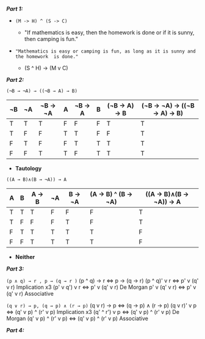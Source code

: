 ***Part 1:***

- ```(M -> H) ^ (S -> C)```
	- "If mathematics is easy, then the homework is done or if it is sunny, then camping is fun."

- ```"Mathematics is easy or camping is fun, as long as it is sunny and the homework  is done."```
	- (S ^ H) -> (M v C) 
	
	
***Part 2:***

```(¬B → ¬A) → ((¬B → A) → B)```

| ¬B | ¬A | ¬B -> ¬A | A | ¬B -> A | B | (¬B -> A) -> B | (¬B → ¬A) → ((¬B → A) → B) |
| --- | --- | --- | --- | --- | --- | --- | --- | 
| T | T | T | F | F | F | T | T | 
| T | F | F | T | T | F | F | T |
| F | T | F | F | T | T | T | T | 
| F | F | T | T | F | T | T | T |

- **Tautology**


```((A → B)∧(B → ¬A)) → A```

| A | B | A -> B | ¬A | B -> ¬A | (A -> B) ^ (B -> ¬A) | ((A -> B)∧(B -> ¬A)) -> A |
| --- | --- | --- | --- | --- | --- | --- |
| T | T | T | F | F | F | T |
| T | F | F | F | T | F | T |
| F | T | T | T | T | T | F |
| F | F | T | T | T | T | F |

- **Neither**


***Part 3:***


```(p ∧ q) → r , p → (q → r )```
(p ^ q) -> r <=> p -> (q -> r)
(p ^ q)' v r <=> p' v (q' v r)		Implication x3
(p' v q') v r <=> p' v (q' v r)		De Morgan
p' v (q' v r) <=> p' v (q' v r)		Associative

```(q ∨ r) → p, (q → p) ∧ (r → p)```
(q v r) → p <=> (q → p) ∧ (r → p)
(q v r)' v p <=> (q' v p) ^ (r' v p)		Implication x3
(q' ^ r') v p <=> (q' v p) ^ (r' v p)		De Morgan
(q' v p) ^ (r' v p) <=> (q' v p) ^ (r' v p)	Associative


***Part 4:***


